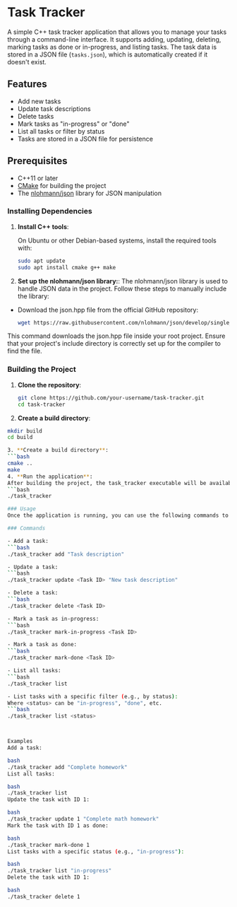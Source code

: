 # Task Tracker

A simple C++ task tracker application that allows you to manage your tasks through a command-line interface. It supports adding, updating, deleting, marking tasks as done or in-progress, and listing tasks. The task data is stored in a JSON file (`tasks.json`), which is automatically created if it doesn't exist.

## Features

- Add new tasks
- Update task descriptions
- Delete tasks
- Mark tasks as "in-progress" or "done"
- List all tasks or filter by status
- Tasks are stored in a JSON file for persistence

## Prerequisites

- C++11 or later
- [CMake](https://cmake.org/) for building the project
- The [nlohmann/json](https://github.com/nlohmann/json) library for JSON manipulation

### Installing Dependencies

1. **Install C++ tools**:

   On Ubuntu or other Debian-based systems, install the required tools with:
   ```bash
   sudo apt update
   sudo apt install cmake g++ make

2. **Set up the nlohmann/json library:**:
The nlohmann/json library is used to handle JSON data in the project. Follow these steps to manually include the library:
- Download the json.hpp file from the official GitHub repository:
     ```bash
     wget https://raw.githubusercontent.com/nlohmann/json/develop/single_include/nlohmann/json.hpp -P include/nlohmann/

This command downloads the json.hpp file inside your root project. Ensure that your project's include directory is correctly set up for the compiler to find the file.
  


### Building the Project

1. **Clone the repository**:
   
   ```bash
   git clone https://github.com/your-username/task-tracker.git
   cd task-tracker

2. **Create a build directory**:
```bash
mkdir build
cd build

3. **Create a build directory**:
```bash
cmake ..
make
4. **Run the application**: 
After building the project, the task_tracker executable will be available in the build directory:
```bash
./task_tracker

### Usage
Once the application is running, you can use the following commands to interact with the task manager.

### Commands

- Add a task:
```bash
./task_tracker add "Task description"

- Update a task:
```bash
./task_tracker update <Task ID> "New task description"

- Delete a task:
```bash
./task_tracker delete <Task ID>

- Mark a task as in-progress:
```bash
./task_tracker mark-in-progress <Task ID>

- Mark a task as done:
```bash
./task_tracker mark-done <Task ID>

- List all tasks:
```bash
./task_tracker list

- List tasks with a specific filter (e.g., by status):
Where <status> can be "in-progress", "done", etc.
```bash
./task_tracker list <status>



Examples
Add a task:

bash
./task_tracker add "Complete homework"
List all tasks:

bash
./task_tracker list
Update the task with ID 1:

bash
./task_tracker update 1 "Complete math homework"
Mark the task with ID 1 as done:

bash
./task_tracker mark-done 1
List tasks with a specific status (e.g., "in-progress"):

bash
./task_tracker list "in-progress"
Delete the task with ID 1:

bash
./task_tracker delete 1



